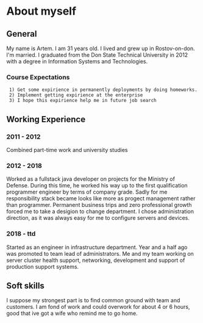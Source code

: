 # About myself

## General

My name is Artem. I am 31 years old. I lived and grew up in Rostov-on-don. I'm married. I graduated from the Don State
Technical University in 2012 with a degree in Information Systems and Technologies.

### Course Expectations

````
 1) Get some expirience in permanently deployments by doing homeworks. 
 2) Implement getting expirience at the enterprise
 3) I hope this expirience help me in future job search
````

## Working Experience

### 2011 - 2012

Combined part-time work and university studies

### 2012 - 2018

Worked as a fullstack java developer on projects for the Ministry of Defense. During this time, he worked his way up to
the first qualification programmer engineer by terms of company grade. Sadly for me responsibility stack became looks
like more as progect management rather than programmer. Permanent business trips and zero professional growth forced me
to take a desigion to change department. I chose administration direction, as it was always easy for me to configure
servers and devices.

### 2018 - ttd

Started as an engineer in infrastructure department. Year and a half ago was promoted to team lead of administrators. Me
and my team working on server cluster health support, networking, development and support of production support systems.

## Soft skills

I suppose my strongest part is to find common ground with team and customers. I am fond of work and could overwork for
about 4 or 6 hours, good that ive got a wife who remind me to go home. 





